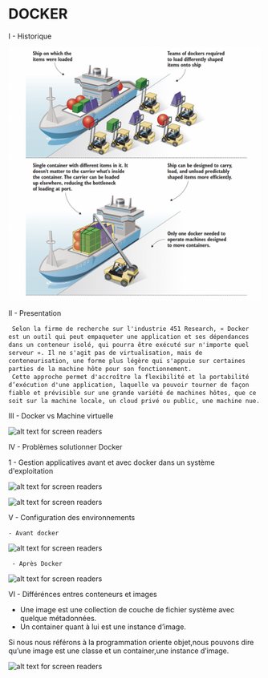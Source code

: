 # DOCKER

I - Historique

 ![alt text for screen readers](/n3/cloud/docker/images/container_history.png)





 II - Presentation

 ```
  Selon la firme de recherche sur l'industrie 451 Research, « Docker est un outil qui peut empaqueter une application et ses dépendances dans un conteneur isolé, qui pourra être exécuté sur n'importe quel serveur ». Il ne s'agit pas de virtualisation, mais de conteneurisation, une forme plus légère qui s'appuie sur certaines parties de la machine hôte pour son fonctionnement. 
  Cette approche permet d'accroître la flexibilité et la portabilité d’exécution d'une application, laquelle va pouvoir tourner de façon fiable et prévisible sur une grande variété de machines hôtes, que ce soit sur la machine locale, un cloud privé ou public, une machine nue.
 ```
 III - Docker vs Machine virtuelle

![alt text for screen readers](/cloud/docker/images/docker-virtual_machine.png)


 IV - Problèmes solutionner Docker

 1 - Gestion applicatives avant et avec docker dans un système d'exploitation

![alt text for screen readers](/cloud/docker/images/os-before-docker.png)

![alt text for screen readers](/cloud/docker/images/os-with-docker.png)



 V - Configuration des environnements
 
 ```
 - Avant docker
 ```
 ![alt text for screen readers](/cloud/docker/images/conf-before-docker.png)

```
 - Après Docker
```
 ![alt text for screen readers](/cloud/docker/images/conf-after-docker.md.png)

 
 VI - Différénces entres conteneurs et images
 - Une image est une collection de couche de fichier système avec quelque métadonnées.
 - Un container quant à lui est une instance d’image.

Si nous nous référons à la programmation oriente objet,nous pouvons dire qu’une image est une classe et un container,une instance d’image.
 
![alt text for screen readers](/cloud/docker/images/img-vs-cont.png)

 